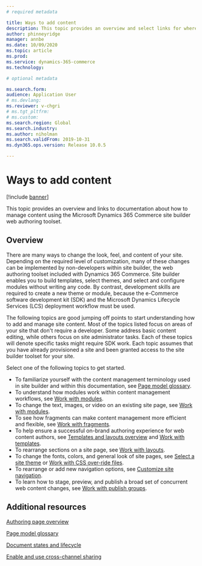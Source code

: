 ```yaml
---
# required metadata

title: Ways to add content 
description: This topic provides an overview and select links for where and how to begin managing content using the Microsoft Dynamics 365 Commerce site builder web authoring tool set.
author: phinneyridge
manager: annbe
ms.date: 10/09/2020
ms.topic: article
ms.prod: 
ms.service: dynamics-365-commerce
ms.technology: 

# optional metadata

ms.search.form:  
audience: Application User
# ms.devlang: 
ms.reviewer: v-chgri
# ms.tgt_pltfrm: 
# ms.custom: 
ms.search.region: Global
ms.search.industry: 
ms.author: niholman
ms.search.validFrom: 2019-10-31
ms.dyn365.ops.version: Release 10.0.5

---
```

# Ways to add content

[!include [banner](includes/banner.md)]

This topic provides an overview and links to documentation about how to manage content using the Microsoft Dynamics 365 Commerce site builder web authoring toolset.

## Overview

There are many ways to change the look, feel, and content of your site. Depending on the required level of customization, many of these changes can be implemented by non-developers within site builder, the web authoring toolset included with Dynamics 365 Commerce. Site builder enables you to build templates, select themes, and select and configure modules without writing any code. By contrast, development skills are required to create a new theme or module, because the e-Commerce software development kit (SDK) and the Microsoft Dynamics Lifecycle Services (LCS) deployment workflow must be used.

The following topics are good jumping off points to start understanding how to add and manage site content. Most of the topics listed focus on areas of your site that don't require a developer. Some address basic content editing, while others focus on site administrator tasks. Each of these topics will denote specific tasks might require SDK work. Each topic assumes that you have already provisioned a site and been granted access to the site builder toolset for your site.

Select one of the following topics to get started.

- To familiarize yourself with the content management terminology used in site builder and within this documentation, see [Page model glossary](page-elements-overview.md).
- To understand how modules work within content management workflows, see [Work with modules](work-with-modules.md).
- To change the text, images, or video on an existing site page, see [Work with modules](work-with-modules.md).
- To see how fragments can make content management more efficient and flexible, see [Work with fragments](work-with-fragments.md).
- To help ensure a successful on-brand authoring experience for web content authors, see [Templates and layouts overview](templates-layouts-overview.md) and [Work with templates](work-with-templates.md).
- To rearrange sections on a site page, see [Work with layouts](work-with-layouts.md).
- To change the fonts, colors, and general look of site pages, see [Select a site theme](select-site-theme.md) or [Work with CSS over-ride files](css-override-files.md).
- To rearrange or add new navigation options, see [Customize site navigation](customize-site-navigation.md).
- To learn how to stage, preview, and publish a broad set of concurrent web content changes, see [Work with publish groups](publish-groups.md).

## Additional resources

[Authoring page overview](authoring-home-overview.md)

[Page model glossary](page-elements-overview.md)

[Document states and lifecycle](document-states-overview.md)

[Enable and use cross-channel sharing](cross-channel-sharing.md)
